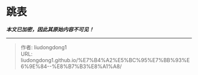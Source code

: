# 跳表

***本文已加密，因此其原始内容不可见！***

---

> 作者: liudongdong1  
> URL: liudongdong1.github.io/%E7%B4%A2%E5%BC%95%E7%BB%93%E6%9E%84--%E8%B7%B3%E8%A1%A8/  

